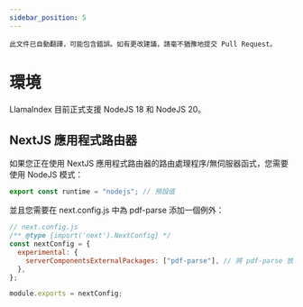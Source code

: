 ```yaml
---
sidebar_position: 5
---
```


`此文件已自動翻譯，可能包含錯誤。如有更改建議，請毫不猶豫地提交 Pull Request。`

# 環境

LlamaIndex 目前正式支援 NodeJS 18 和 NodeJS 20。

## NextJS 應用程式路由器

如果您正在使用 NextJS 應用程式路由器的路由處理程序/無伺服器函式，您需要使用 NodeJS 模式：

```js
export const runtime = "nodejs"; // 預設值
```

並且您需要在 next.config.js 中為 pdf-parse 添加一個例外：

```js
// next.config.js
/** @type {import('next').NextConfig} */
const nextConfig = {
  experimental: {
    serverComponentsExternalPackages: ["pdf-parse"], // 將 pdf-parse 放在實際的 NodeJS 模式中與 NextJS 應用程式路由器一起使用
  },
};

module.exports = nextConfig;
```
